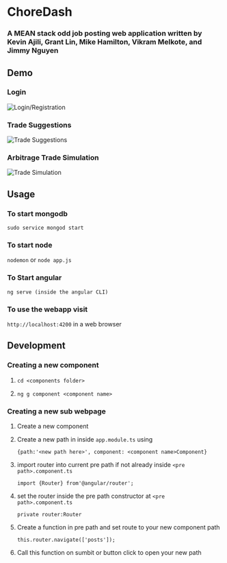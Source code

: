 # ChoreDash
### A MEAN stack odd job posting web application written by Kevin Ajili, Grant Lin, Mike Hamilton, Vikram Melkote, and Jimmy Nguyen

## Demo

### Login
![Login/Registration](https://raw.githubusercontent.com/Vikrammel/EasyTrage/master/scrumdocs/demo/bad_login_demo.gif)

### Trade Suggestions
![Trade Suggestions](https://raw.githubusercontent.com/Vikrammel/EasyTrage/master/scrumdocs/demo/other_trade_modals_demo.gif)

### Arbitrage Trade Simulation
![Trade Simulation](https://raw.githubusercontent.com/Vikrammel/EasyTrage/master/scrumdocs/demo/full_abtirage_simulation_demo.gif)

## Usage

### To start mongodb

`sudo service mongod start`

### To start node

`nodemon` or `node app.js`

### To Start angular

`ng serve (inside the angular CLI)`

### To use the webapp visit

`http://localhost:4200` in a web browser

## Development

### Creating a new component

1. `cd <components folder>`

2. `ng g component <component name>`

### Creating a new sub webpage

1. Create a new component

2. Create a new path in inside `app.module.ts` using

    `{path:'<new path here>', component: <component name>Component}`
    
3. import router into current pre path if not already inside `<pre path>.component.ts`

   `import {Router} from'@angular/router';`
   
4. set the router inside the pre path constructor at `<pre path>.component.ts`

    `private router:Router`
    
5. Create a function in pre path and set route to your new component path

    `this.router.navigate(['posts']);`
    
6. Call this function on sumbit or button click to open your new path
